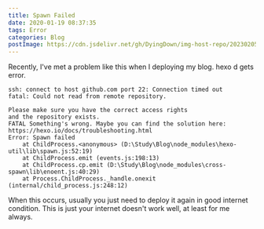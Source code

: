 ```yaml
---
title: Spawn Failed
date: 2020-01-19 08:37:35
tags: Error
categories: Blog
postImage: https://cdn.jsdelivr.net/gh/DyingDown/img-host-repo/202302051724089.jpg
---
```


Recently, I've met a problem like this when I deploying my blog. hexo d gets error.

<!--more-->

```
ssh: connect to host github.com port 22: Connection timed out
fatal: Could not read from remote repository.

Please make sure you have the correct access rights
and the repository exists.
FATAL Something's wrong. Maybe you can find the solution here: https://hexo.io/docs/troubleshooting.html
Error: Spawn failed
    at ChildProcess.<anonymous> (D:\Study\Blog\node_modules\hexo-util\lib\spawn.js:52:19)
    at ChildProcess.emit (events.js:198:13)
    at ChildProcess.cp.emit (D:\Study\Blog\node_modules\cross-spawn\lib\enoent.js:40:29)
    at Process.ChildProcess._handle.onexit (internal/child_process.js:248:12)
```

When this occurs, usually you just need to deploy it again in good internet condition. This is just your internet doesn't work well, at least for me always.